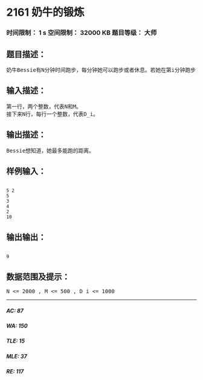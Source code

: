 # 2161 奶牛的锻炼   
### 时间限制： 1 s     空间限制： 32000 KB     题目等级： 大师  
## 题目描述：  

<pre>
奶牛Bessie有N分钟时间跑步，每分钟她可以跑步或者休息。若她在第i分钟跑步，可以跑出D_i米，同时疲倦程度增加1（初始为0）。若她在第i分钟休息，则疲倦程度减少1。无论何时，疲倦程度都不能超过M。另外，一旦她开始休息，只有当疲惫程度减为0时才能重新开始跑步。在第N分钟后，她的疲倦程度必须为0。
</pre>
  
  
## 输入描述：  

<pre>
第一行，两个整数，代表N和M。  
接下来N行，每行一个整数，代表D_i。
</pre>
  
  
## 输出描述：  

<pre>
Bessie想知道，她最多能跑的距离。
</pre>
  
  
## 样例输入：  

<pre><code>
5 2  
5  
3  
4  
2  
10
</code></pre>
  
  
## 输出输出：  

<pre><code>
9
</code></pre>
  
  
## 数据范围及提示：  

<pre>
N <= 2000 , M <= 500 , D_i <= 1000
</pre>
  
  
***  

##### AC: 87  
##### WA: 150  
##### TLE: 15  
##### MLE: 37  
##### RE: 117  
